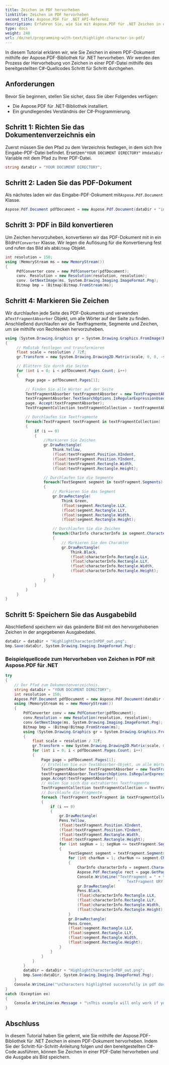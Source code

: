 ```yaml
---
title: Zeichen im PDF hervorheben
linktitle: Zeichen im PDF hervorheben
second_title: Aspose.PDF für .NET API-Referenz
description: Erfahren Sie, wie Sie mit Aspose.PDF für .NET Zeichen in einem PDF-Dokument hervorheben.
type: docs
weight: 240
url: /de/net/programming-with-text/highlight-character-in-pdf/
---
```


In diesem Tutorial erklären wir, wie Sie Zeichen in einem PDF-Dokument mithilfe der Aspose.PDF-Bibliothek für .NET hervorheben. Wir werden den Prozess der Hervorhebung von Zeichen in einer PDF-Datei mithilfe des bereitgestellten C#-Quellcodes Schritt für Schritt durchgehen.

## Anforderungen

Bevor Sie beginnen, stellen Sie sicher, dass Sie über Folgendes verfügen:

- Die Aspose.PDF für .NET-Bibliothek installiert.
- Ein grundlegendes Verständnis der C#-Programmierung.

## Schritt 1: Richten Sie das Dokumentenverzeichnis ein

 Zuerst müssen Sie den Pfad zu dem Verzeichnis festlegen, in dem sich Ihre Eingabe-PDF-Datei befindet. Ersetzen`"YOUR DOCUMENT DIRECTORY"` im`dataDir` Variable mit dem Pfad zu Ihrer PDF-Datei.

```csharp
string dataDir = "YOUR DOCUMENT DIRECTORY";
```

## Schritt 2: Laden Sie das PDF-Dokument

 Als nächstes laden wir das Eingabe-PDF-Dokument mit`Aspose.Pdf.Document` Klasse.

```csharp
Aspose.Pdf.Document pdfDocument = new Aspose.Pdf.Document(dataDir + "input.pdf");
```

## Schritt 3: PDF in Bild konvertieren

 Um Zeichen hervorzuheben, konvertieren wir das PDF-Dokument mit in ein Bild`PdfConverter` Klasse. Wir legen die Auflösung für die Konvertierung fest und rufen das Bild als ab`Bitmap` Objekt.

```csharp
int resolution = 150;
using (MemoryStream ms = new MemoryStream())
{
     PdfConverter conv = new PdfConverter(pdfDocument);
     conv. Resolution = new Resolution(resolution, resolution);
     conv. GetNextImage(ms, System.Drawing.Imaging.ImageFormat.Png);
     Bitmap bmp = (Bitmap)Bitmap.FromStream(ms);
```

## Schritt 4: Markieren Sie Zeichen

 Wir durchlaufen jede Seite des PDF-Dokuments und verwenden a`TextFragmentAbsorber` Objekt, um alle Wörter auf der Seite zu finden. Anschließend durchlaufen wir die Textfragmente, Segmente und Zeichen, um sie mithilfe von Rechtecken hervorzuheben.

```csharp
using (System.Drawing.Graphics gr = System.Drawing.Graphics.FromImage(bmp))
{
     // Maßstab festlegen und transformieren
     float scale = resolution / 72f;
     gr.Transform = new System.Drawing.Drawing2D.Matrix(scale, 0, 0, -scale, 0, bmp.Height);

     // Blättern Sie durch die Seiten
     for (int i = 0; i < pdfDocument.Pages.Count; i++)
     {
         Page page = pdfDocument.Pages[1];

         // Finden Sie alle Wörter auf der Seite
         TextFragmentAbsorber textFragmentAbsorber = new TextFragmentAbsorber(@"[\S]+");
         textFragmentAbsorber.TextSearchOptions.IsRegularExpressionUsed = true;
         page. Accept(textFragmentAbsorber);
         TextFragmentCollection textFragmentCollection = textFragmentAbsorber.TextFragments;

         // Durchlaufen Sie Textfragmente
         foreach(TextFragment textFragment in textFragmentCollection)
         {
             if (i == 0)
             {
                 //Markieren Sie Zeichen
                 gr.DrawRectangle(
                     Think.Yellow,
                     (float)textFragment.Position.XIndent,
                     (float)textFragment.Position.YIndent,
                     (float)textFragment.Rectangle.Width,
                     (float)textFragment.Rectangle.Height);

                 // Durchlaufen Sie die Segmente
                 foreach(TextSegment segment in textFragment.Segments)
                 {
                     // Markieren Sie das Segment
                     gr.DrawRectangle(
                         Think Green,
                         (float)segment.Rectangle.LLX,
                         (float)segment.Rectangle.LLY,
                         (float)segment.Rectangle.Width,
                         (float)segment.Rectangle.Height);

                     // Durchlaufen Sie die Zeichen
                     foreach(CharInfo characterInfo in segment.Characters)
                     {
                         // Markieren Sie den Charakter
                         gr.DrawRectangle(
                             Think.Black,
                             (float)characterInfo.Rectangle.LLx,
                             (float)characterInfo.Rectangle.LLY,
                             (float)characterInfo.Rectangle.Width,
                             (float)characterInfo.Rectangle.Height);
                     }
                 }
             }
         }
     }
}
```

## Schritt 5: Speichern Sie das Ausgabebild

Abschließend speichern wir das geänderte Bild mit den hervorgehobenen Zeichen in der angegebenen Ausgabedatei.

```csharp
dataDir = dataDir + "HighlightCharacterInPDF_out.png";
bmp.Save(dataDir, System.Drawing.Imaging.ImageFormat.Png);
```

### Beispielquellcode zum Hervorheben von Zeichen in PDF mit Aspose.PDF für .NET 
```csharp
try
{
	// Der Pfad zum Dokumentenverzeichnis.
	string dataDir = "YOUR DOCUMENT DIRECTORY";
	int resolution = 150;
	Aspose.Pdf.Document pdfDocument = new Aspose.Pdf.Document(dataDir + "input.pdf");
	using (MemoryStream ms = new MemoryStream())
	{
		PdfConverter conv = new PdfConverter(pdfDocument);
		conv.Resolution = new Resolution(resolution, resolution);
		conv.GetNextImage(ms, System.Drawing.Imaging.ImageFormat.Png);
		Bitmap bmp = (Bitmap)Bitmap.FromStream(ms);
		using (System.Drawing.Graphics gr = System.Drawing.Graphics.FromImage(bmp))
		{
			float scale = resolution / 72f;
			gr.Transform = new System.Drawing.Drawing2D.Matrix(scale, 0, 0, -scale, 0, bmp.Height);
			for (int i = 0; i < pdfDocument.Pages.Count; i++)
			{
				Page page = pdfDocument.Pages[1];
				// Erstellen Sie ein TextAbsorber-Objekt, um alle Wörter zu finden
				TextFragmentAbsorber textFragmentAbsorber = new TextFragmentAbsorber(@"[\S]+");
				textFragmentAbsorber.TextSearchOptions.IsRegularExpressionUsed = true;
				page.Accept(textFragmentAbsorber);
				// Holen Sie sich die extrahierten Textfragmente
				TextFragmentCollection textFragmentCollection = textFragmentAbsorber.TextFragments;
				// Durchlaufe die Fragmente
				foreach (TextFragment textFragment in textFragmentCollection)
				{
					if (i == 0)
					{
						gr.DrawRectangle(
						Pens.Yellow,
						(float)textFragment.Position.XIndent,
						(float)textFragment.Position.YIndent,
						(float)textFragment.Rectangle.Width,
						(float)textFragment.Rectangle.Height);
						for (int segNum = 1; segNum <= textFragment.Segments.Count; segNum++)
						{
							TextSegment segment = textFragment.Segments[segNum];
							for (int charNum = 1; charNum <= segment.Characters.Count; charNum++)
							{
								CharInfo characterInfo = segment.Characters[charNum];
								Aspose.Pdf.Rectangle rect = page.GetPageRect(true);
								Console.WriteLine("TextFragment = " + textFragment.Text + "    Page URY = " + rect.URY +
												  "   TextFragment URY = " + textFragment.Rectangle.URY);
								gr.DrawRectangle(
								Pens.Black,
								(float)characterInfo.Rectangle.LLX,
								(float)characterInfo.Rectangle.LLY,
								(float)characterInfo.Rectangle.Width,
								(float)characterInfo.Rectangle.Height);
							}
							gr.DrawRectangle(
							Pens.Green,
							(float)segment.Rectangle.LLX,
							(float)segment.Rectangle.LLY,
							(float)segment.Rectangle.Width,
							(float)segment.Rectangle.Height);
						}
					}
				}
			}
		}
		dataDir = dataDir + "HighlightCharacterInPDF_out.png";
		bmp.Save(dataDir, System.Drawing.Imaging.ImageFormat.Png);
	}
	Console.WriteLine("\nCharacters highlighted successfully in pdf document.\nFile saved at " + dataDir);
}
catch (Exception ex)
{
	Console.WriteLine(ex.Message + "\nThis example will only work if you apply a valid Aspose License. You can purchase full license or get 30 day temporary license from http:// Www.aspose.com/purchase/default.aspx.");
}
```

## Abschluss

In diesem Tutorial haben Sie gelernt, wie Sie mithilfe der Aspose.PDF-Bibliothek für .NET Zeichen in einem PDF-Dokument hervorheben. Indem Sie der Schritt-für-Schritt-Anleitung folgen und den bereitgestellten C#-Code ausführen, können Sie Zeichen in einer PDF-Datei hervorheben und die Ausgabe als Bild speichern.